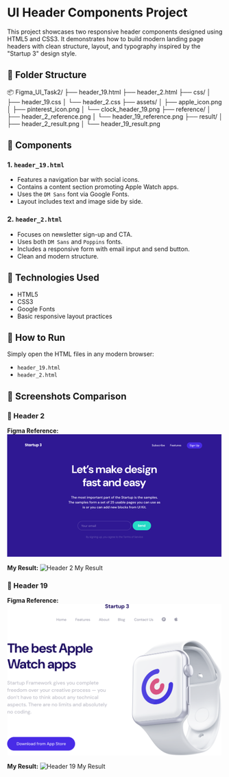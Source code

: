# UI Header Components Project

This project showcases two responsive header components designed using HTML5 and CSS3. It demonstrates how to build modern landing page headers with clean structure, layout, and typography inspired by the "Startup 3" design style.

## 📁 Folder Structure

📦 Figma_UI_Task2/
├── header_19.html
├── header_2.html
├── css/
│   ├── header_19.css
│   └── header_2.css
├── assets/
│   ├── apple_icon.png
│   ├── pinterest_icon.png
│   └── clock_header_19.png
├── reference/
│   ├── header_2_reference.png
│   └── header_19_reference.png
├── result/
│   ├── header_2_result.png
│   └── header_19_result.png



## 🧩 Components

### 1. `header_19.html`
- Features a navigation bar with social icons.
- Contains a content section promoting Apple Watch apps.
- Uses the `DM Sans` font via Google Fonts.
- Layout includes text and image side by side.

### 2. `header_2.html`
- Focuses on newsletter sign-up and CTA.
- Uses both `DM Sans` and `Poppins` fonts.
- Includes a responsive form with email input and send button.
- Clean and modern structure.

## 🎨 Technologies Used
- HTML5
- CSS3
- Google Fonts
- Basic responsive layout practices

## 🧪 How to Run
Simply open the HTML files in any modern browser:
- `header_19.html`
- `header_2.html`


## 📸 Screenshots Comparison

### 🔹 Header 2

**Figma Reference:**
<img src="reference/header_2_reference.png" alt="Header 2 Figma Reference" width="500"/>

**My Result:**
<img src="result/header_2_result.png" alt="Header 2 My Result" width="500"/>

### 🔹 Header 19

**Figma Reference:**
<img src="reference/header_19_reference.png" alt="Header 19 Figma Reference" width="500"/>

**My Result:**
<img src="result/header_19_result.png" alt="Header 19 My Result" width="500"/>

